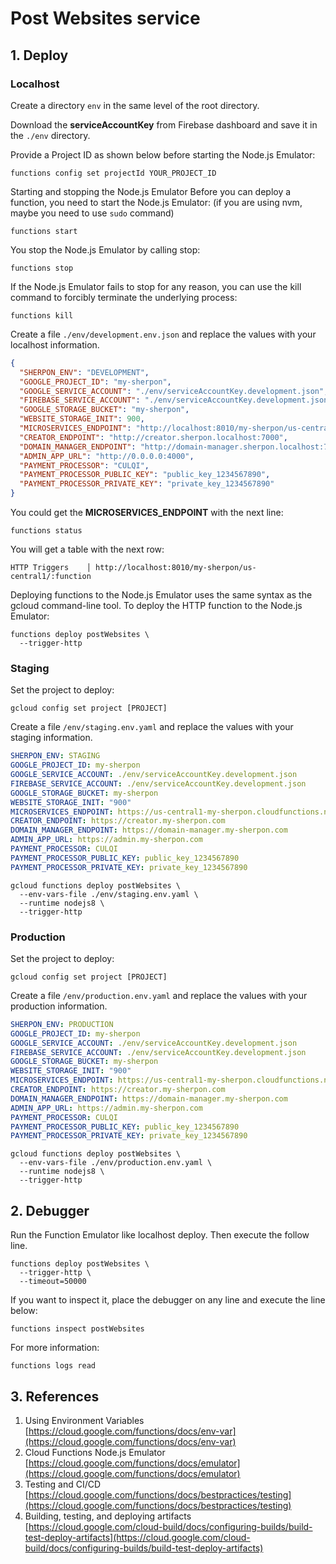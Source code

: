 # Post Websites service

## 1. Deploy

### Localhost
Create a directory `env` in the same level of the root directory.

Download the **serviceAccountKey** from Firebase dashboard and save it in the `./env` directory.

Provide a Project ID as shown below before starting the Node.js Emulator: 
```
functions config set projectId YOUR_PROJECT_ID
```

Starting and stopping the Node.js Emulator
Before you can deploy a function, you need to start the Node.js Emulator: (if you are using nvm, maybe you need to use `sudo` command)
```
functions start
```

You stop the Node.js Emulator by calling stop:
```
functions stop
```

If the Node.js Emulator fails to stop for any reason, you can use the kill command to forcibly terminate the underlying process:
```
functions kill
```

Create a file ``./env/development.env.json`` and replace the values with your localhost information.
```json
{
  "SHERPON_ENV": "DEVELOPMENT",
  "GOOGLE_PROJECT_ID": "my-sherpon",
  "GOOGLE_SERVICE_ACCOUNT": "./env/serviceAccountKey.development.json",
  "FIREBASE_SERVICE_ACCOUNT": "./env/serviceAccountKey.development.json",
  "GOOGLE_STORAGE_BUCKET": "my-sherpon",
  "WEBSITE_STORAGE_INIT": 900,
  "MICROSERVICES_ENDPOINT": "http://localhost:8010/my-sherpon/us-central1",
  "CREATOR_ENDPOINT": "http://creator.sherpon.localhost:7000",
  "DOMAIN_MANAGER_ENDPOINT": "http://domain-manager.sherpon.localhost:7000",
  "ADMIN_APP_URL": "http://0.0.0.0:4000",
  "PAYMENT_PROCESSOR": "CULQI",
  "PAYMENT_PROCESSOR_PUBLIC_KEY": "public_key_1234567890",
  "PAYMENT_PROCESSOR_PRIVATE_KEY": "private_key_1234567890"
}
```

You could get the **MICROSERVICES_ENDPOINT** with the next line:
```
functions status
```
You will get a table with the next row:
```
HTTP Triggers    │ http://localhost:8010/my-sherpon/us-central1/:function  
```

Deploying functions to the Node.js Emulator uses the same syntax as the gcloud command-line tool.
To deploy the HTTP function to the Node.js Emulator:
```
functions deploy postWebsites \
  --trigger-http
```

### Staging
Set the project to deploy: 
```
gcloud config set project [PROJECT]
```

Create a file ``/env/staging.env.yaml`` and replace the values with your staging information.
```yaml
SHERPON_ENV: STAGING
GOOGLE_PROJECT_ID: my-sherpon
GOOGLE_SERVICE_ACCOUNT: ./env/serviceAccountKey.development.json
FIREBASE_SERVICE_ACCOUNT: ./env/serviceAccountKey.development.json
GOOGLE_STORAGE_BUCKET: my-sherpon
WEBSITE_STORAGE_INIT: "900"
MICROSERVICES_ENDPOINT: https://us-central1-my-sherpon.cloudfunctions.net/
CREATOR_ENDPOINT: https://creator.my-sherpon.com
DOMAIN_MANAGER_ENDPOINT: https://domain-manager.my-sherpon.com
ADMIN_APP_URL: https://admin.my-sherpon.com
PAYMENT_PROCESSOR: CULQI
PAYMENT_PROCESSOR_PUBLIC_KEY: public_key_1234567890
PAYMENT_PROCESSOR_PRIVATE_KEY: private_key_1234567890
```

```
gcloud functions deploy postWebsites \
  --env-vars-file ./env/staging.env.yaml \
  --runtime nodejs8 \
  --trigger-http
```

### Production
Set the project to deploy: 
```
gcloud config set project [PROJECT]
```

Create a file ``/env/production.env.yaml`` and replace the values with your production information.
```yaml
SHERPON_ENV: PRODUCTION
GOOGLE_PROJECT_ID: my-sherpon
GOOGLE_SERVICE_ACCOUNT: ./env/serviceAccountKey.development.json
FIREBASE_SERVICE_ACCOUNT: ./env/serviceAccountKey.development.json
GOOGLE_STORAGE_BUCKET: my-sherpon
WEBSITE_STORAGE_INIT: "900"
MICROSERVICES_ENDPOINT: https://us-central1-my-sherpon.cloudfunctions.net/
CREATOR_ENDPOINT: https://creator.my-sherpon.com
DOMAIN_MANAGER_ENDPOINT: https://domain-manager.my-sherpon.com
ADMIN_APP_URL: https://admin.my-sherpon.com
PAYMENT_PROCESSOR: CULQI
PAYMENT_PROCESSOR_PUBLIC_KEY: public_key_1234567890
PAYMENT_PROCESSOR_PRIVATE_KEY: private_key_1234567890
```

```
gcloud functions deploy postWebsites \
  --env-vars-file ./env/production.env.yaml \
  --runtime nodejs8 \
  --trigger-http
```

## 2. Debugger
Run the Function Emulator like localhost deploy. Then execute the follow line.
```
functions deploy postWebsites \
  --trigger-http \
  --timeout=50000
```

If you want to inspect it, place the debugger on any line and execute the line below:
```
functions inspect postWebsites
```

For more information:
```
functions logs read
```


## 3. References
1. Using Environment Variables [https://cloud.google.com/functions/docs/env-var](https://cloud.google.com/functions/docs/env-var)
2. Cloud Functions Node.js Emulator [https://cloud.google.com/functions/docs/emulator](https://cloud.google.com/functions/docs/emulator)
3. Testing and CI/CD [https://cloud.google.com/functions/docs/bestpractices/testing](https://cloud.google.com/functions/docs/bestpractices/testing)
4. Building, testing, and deploying artifacts [https://cloud.google.com/cloud-build/docs/configuring-builds/build-test-deploy-artifacts](https://cloud.google.com/cloud-build/docs/configuring-builds/build-test-deploy-artifacts)
